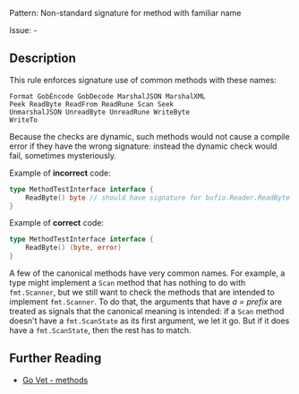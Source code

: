 Pattern: Non-standard signature for method with familiar name

Issue: -

## Description

This rule enforces signature use of common methods with these names:

```
Format GobEncode GobDecode MarshalJSON MarshalXML
Peek ReadByte ReadFrom ReadRune Scan Seek
UnmarshalJSON UnreadByte UnreadRune WriteByte
WriteTo
```
Because the checks are dynamic, such methods would not cause a compile error if they have the wrong signature: instead the dynamic check would fail, sometimes mysteriously.


Example of **incorrect** code:

```go
type MethodTestInterface interface {
	ReadByte() byte // should have signature for bufio.Reader.ReadByte
}
```

Example of **correct** code:

```go
type MethodTestInterface interface {
	ReadByte() (byte, error)
}
```

A few of the canonical methods have very common names. For example, a type might implement a `Scan` method that has nothing to do with `fmt.Scanner`, but we still want to check the methods that are intended to implement `fmt.Scanner`. To do that, the arguments that have _a = prefix_ are treated as signals that the canonical meaning is intended: if a `Scan` method doesn't have a `fmt.ScanState` as its first argument, we let it go. But if it does have a `fmt.ScanState`, then the rest has to match.

## Further Reading

* [Go Vet - methods](https://golang.org/cmd/vet/#hdr-Methods)
